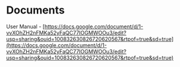 # Documents

User Manual - [https://docs.google.com/document/d/1-vvXOhZH2nFMKa52yFaQC77IOGMWOOu3/edit?usp=sharing&ouid=100832630826720620567&rtpof=true&sd=true](https://docs.google.com/document/d/1-vvXOhZH2nFMKa52yFaQC77IOGMWOOu3/edit?usp=sharing&ouid=100832630826720620567&rtpof=true&sd=true)

